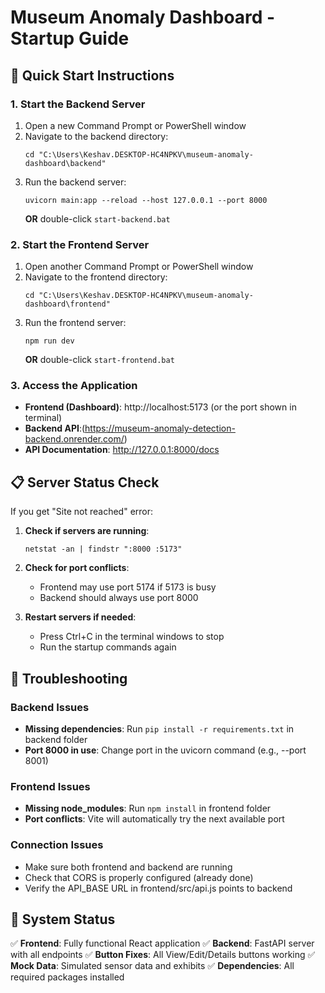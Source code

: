 # Museum Anomaly Dashboard - Startup Guide

## 🚀 Quick Start Instructions

### 1. Start the Backend Server
1. Open a new Command Prompt or PowerShell window
2. Navigate to the backend directory:
   ```
   cd "C:\Users\Keshav.DESKTOP-HC4NPKV\museum-anomaly-dashboard\backend"
   ```
3. Run the backend server:
   ```
   uvicorn main:app --reload --host 127.0.0.1 --port 8000
   ```
   **OR** double-click `start-backend.bat`

### 2. Start the Frontend Server
1. Open another Command Prompt or PowerShell window
2. Navigate to the frontend directory:
   ```
   cd "C:\Users\Keshav.DESKTOP-HC4NPKV\museum-anomaly-dashboard\frontend"
   ```
3. Run the frontend server:
   ```
   npm run dev
   ```
   **OR** double-click `start-frontend.bat`

### 3. Access the Application
- **Frontend (Dashboard)**: http://localhost:5173 (or the port shown in terminal)
- **Backend API**:(https://museum-anomaly-detection-backend.onrender.com/)
- **API Documentation**: http://127.0.0.1:8000/docs

## 📋 Server Status Check

If you get "Site not reached" error:

1. **Check if servers are running**:
   ```
   netstat -an | findstr ":8000 :5173"
   ```

2. **Check for port conflicts**:
   - Frontend may use port 5174 if 5173 is busy
   - Backend should always use port 8000

3. **Restart servers if needed**:
   - Press Ctrl+C in the terminal windows to stop
   - Run the startup commands again

## 🔧 Troubleshooting

### Backend Issues
- **Missing dependencies**: Run `pip install -r requirements.txt` in backend folder
- **Port 8000 in use**: Change port in the uvicorn command (e.g., --port 8001)

### Frontend Issues  
- **Missing node_modules**: Run `npm install` in frontend folder
- **Port conflicts**: Vite will automatically try the next available port

### Connection Issues
- Make sure both frontend and backend are running
- Check that CORS is properly configured (already done)
- Verify the API_BASE URL in frontend/src/api.js points to backend

## 🌟 System Status

✅ **Frontend**: Fully functional React application
✅ **Backend**: FastAPI server with all endpoints
✅ **Button Fixes**: All View/Edit/Details buttons working
✅ **Mock Data**: Simulated sensor data and exhibits
✅ **Dependencies**: All required packages installed
